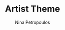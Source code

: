 ---
title: Artist Theme
github: https://github.com/ninapetrop/Artist-Theme
demo: http://ninapetrop.github.io/Artist-Theme/
author: Nina Petropoulos
ssg:
  - Jekyll
cms:
  - No Cms
---